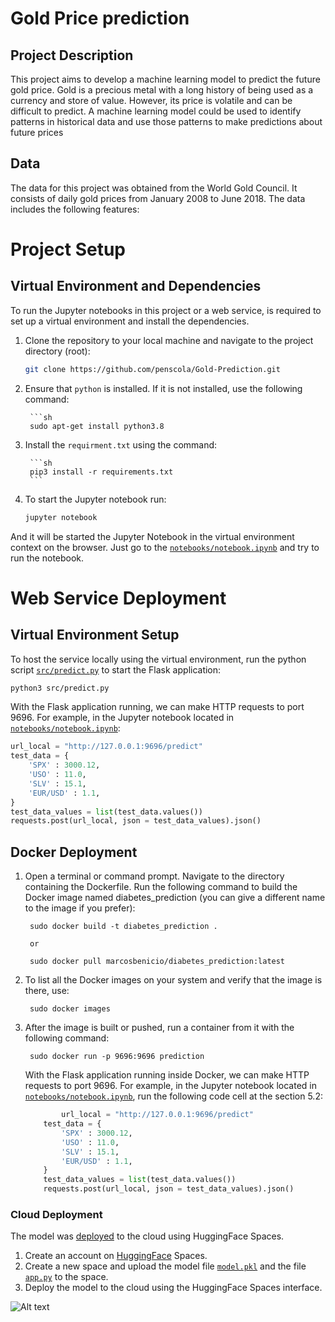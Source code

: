 # **Gold Price prediction**

## Project Description

This project aims to develop a machine learning model to predict the future gold price. Gold is a precious metal with a long history of being used as a currency and store of value. However, its price is volatile and can be difficult to predict. A machine learning model could be used to identify patterns in historical data and use those patterns to make predictions about future prices


## Data
The data for this project was obtained from the World Gold Council. It consists of daily gold prices from January 2008 to June 2018. The data includes the following features:



# **Project Setup**

## Virtual Environment and Dependencies

To run the Jupyter notebooks in this project or a web service, is required to set up a virtual environment and install the dependencies.

1. Clone the repository to your local machine and navigate to the project directory (root):

    ```sh
    git clone https://github.com/penscola/Gold-Prediction.git
    ```

2. Ensure that `python` is installed. If it is not installed, use the following command:
    
        ```sh
        sudo apt-get install python3.8

3. Install the `requirment.txt` using the command:
    
        ```sh
        pip3 install -r requirements.txt
        ```

4. To start the Jupyter notebook run:

    ```sh
    jupyter notebook
    ```
    
And it will be started the Jupyter Notebook in the virtual environment context on the browser. Just go to the [`notebooks/notebook.ipynb`](https://github.com/penscola/Gold-Prediction/blob/master/src/notebook/notebook.ipynb) and try to run the notebook.

# **Web Service Deployment**

## Virtual Environment Setup

To host the service locally using the virtual environment, run the python script [`src/predict.py`](https://github.com/penscola/Gold-Prediction/blob/master/src/predict.py)  to start the Flask application:

```sh
python3 src/predict.py
```

With the Flask application running, we can make HTTP requests to port 9696. For example, in the Jupyter notebook located in [`notebooks/notebook.ipynb`](https://github.com/penscola/Gold-Prediction/blob/master/src/notebook/notebook.ipynb):

```python
url_local = "http://127.0.0.1:9696/predict"
test_data = {
    'SPX' : 3000.12,
    'USO' : 11.0,
    'SLV' : 15.1,
    'EUR/USD' : 1.1,
}
test_data_values = list(test_data.values())
requests.post(url_local, json = test_data_values).json()
```

## Docker Deployment

1. Open a terminal or command prompt. Navigate to the directory containing the Dockerfile. Run the following command to build the Docker image named diabetes_prediction (you can give a different name to the image if you prefer):

        sudo docker build -t diabetes_prediction .

        or

        sudo docker pull marcosbenicio/diabetes_prediction:latest

2. To list all the Docker images on your system and verify that the image is there, use:

        sudo docker images

3. After the image is built or pushed, run a container from it with the following command:

        sudo docker run -p 9696:9696 prediction

    With the Flask application running inside Docker, we can make HTTP requests to port 9696. For example, in the Jupyter notebook located in [`notebooks/notebook.ipynb`](https://github.com/penscola/Gold-Prediction/blob/master/src/notebook/notebook.ipynb), run the following code cell at the section 5.2: 

    ```python
            url_local = "http://127.0.0.1:9696/predict"
        test_data = {
            'SPX' : 3000.12,
            'USO' : 11.0,
            'SLV' : 15.1,
            'EUR/USD' : 1.1,
        }
        test_data_values = list(test_data.values())
        requests.post(url_local, json = test_data_values).json()
    ```

### Cloud Deployment

The model was [deployed](https://huggingface.co/spaces/penscola/Gold_Price_Prediction) to the cloud using HuggingFace Spaces.

1. Create an account on [HuggingFace](https://huggingface.co/) Spaces.
2. Create a new space and upload the model file [`model.pkl`](model/Random-Forest-Regressor.pkl) and the file [`app.py`](src/app.py) to the space.
3. Deploy the model to the cloud using the HuggingFace Spaces interface.

![Alt text](/media/penscola/Penscola@Tech/Projects/Gold-Prediction/images/image.png)